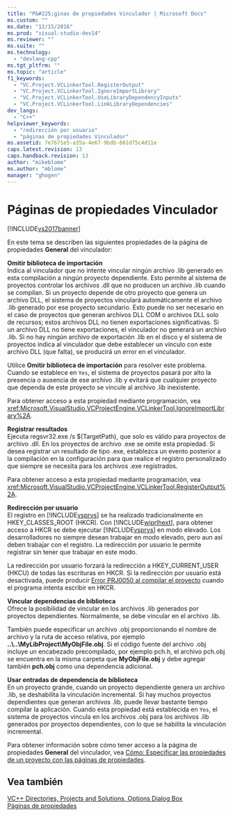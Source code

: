 ```yaml
---
title: "P&#225;ginas de propiedades Vinculador | Microsoft Docs"
ms.custom: ""
ms.date: "12/15/2016"
ms.prod: "visual-studio-dev14"
ms.reviewer: ""
ms.suite: ""
ms.technology: 
  - "devlang-cpp"
ms.tgt_pltfrm: ""
ms.topic: "article"
f1_keywords: 
  - "VC.Project.VCLinkerTool.RegisterOutput"
  - "VC.Project.VCLinkerTool.IgnoreImportLibrary"
  - "VC.Project.VCLinkerTool.UseLibraryDependencyInputs"
  - "VC.Project.VCLinkerTool.LinkLibraryDependencies"
dev_langs: 
  - "C++"
helpviewer_keywords: 
  - "redirección por usuario"
  - "páginas de propiedades Vinculador"
ms.assetid: 7e7671e5-a35a-4e67-9bdb-661d75c4d11e
caps.latest.revision: 13
caps.handback.revision: 13
author: "mikeblome"
ms.author: "mblome"
manager: "ghogen"
---
```

# P&#225;ginas de propiedades Vinculador
[!INCLUDE[vs2017banner](../assembler/inline/includes/vs2017banner.md)]

En este tema se describen las siguientes propiedades de la página de propiedades **General** del vinculador:  
  
 **Omitir biblioteca de importación**  
 Indica al vinculador que no intente vincular ningún archivo .lib generado en esta compilación a ningún proyecto dependiente.  Esto permite al sistema de proyectos controlar los archivos .dll que no producen un archivo .lib cuando se compilan.  Si un proyecto depende de otro proyecto que genera un archivo DLL, el sistema de proyectos vinculará automáticamente el archivo .lib generado por ese proyecto secundario.  Esto puede no ser necesario en el caso de proyectos que generan archivos DLL COM o archivos DLL solo de recursos; estos archivos DLL no tienen exportaciones significativas.  Si un archivo DLL no tiene exportaciones, el vinculador no generará un archivo .lib.  Si no hay ningún archivo de exportación .lib en el disco y el sistema de proyectos indica al vinculador que debe establecer un vínculo con este archivo DLL \(que falta\), se producirá un error en el vinculador.  
  
 Utilice **Omitir biblioteca de importación** para resolver este problema.  Cuando se establece en `Yes`, el sistema de proyectos pasará por alto la presencia o ausencia de ese archivo .lib y evitará que cualquier proyecto que dependa de este proyecto se vincule al archivo .lib inexistente.  
  
 Para obtener acceso a esta propiedad mediante programación, vea <xref:Microsoft.VisualStudio.VCProjectEngine.VCLinkerTool.IgnoreImportLibrary%2A>.  
  
 **Registrar resultados**  
 Ejecuta regsvr32.exe \/s $\(TargetPath\), que solo es válido para proyectos de archivo .dll.  En los proyectos de archivo .exe se omite esta propiedad.  Si desea registrar un resultado de tipo .exe, establezca un evento posterior a la compilación en la configuración para que realice el registro personalizado que siempre se necesita para los archivos .exe registrados.  
  
 Para obtener acceso a esta propiedad mediante programación, vea <xref:Microsoft.VisualStudio.VCProjectEngine.VCLinkerTool.RegisterOutput%2A>.  
  
 **Redirección por usuario**  
 El registro en [!INCLUDE[vsprvs](../assembler/masm/includes/vsprvs_md.md)] se ha realizado tradicionalmente en HKEY\_CLASSES\_ROOT \(HKCR\).  Con [!INCLUDE[wiprlhext](../c-runtime-library/reference/includes/wiprlhext_md.md)], para obtener acceso a HKCR se debe ejecutar [!INCLUDE[vsprvs](../assembler/masm/includes/vsprvs_md.md)] en modo elevado.  Los desarrolladores no siempre desean trabajar en modo elevado, pero aun así deben trabajar con el registro.  La redirección por usuario le permite registrar sin tener que trabajar en este modo.  
  
 La redirección por usuario forzará la redirección a HKEY\_CURRENT\_USER \(HKCU\) de todas las escrituras en HKCR.  Si la redirección por usuario está desactivada, puede producir [Error PRJ0050 al compilar el proyecto](../error-messages/tool-errors/project-build-error-prj0050.md) cuando el programa intenta escribir en HKCR.  
  
 **Vincular dependencias de biblioteca**  
 Ofrece la posibilidad de vincular en los archivos .lib generados por proyectos dependientes.  Normalmente, se debe vincular en el archivo .lib.  
  
 También puede especificar un archivo .obj proporcionando el nombre de archivo y la ruta de acceso relativa, por ejemplo **..\\..\\MyLibProject\\MyObjFile.obj**.  Si el código fuente del archivo .obj incluye un encabezado precompilado, por ejemplo pch.h, el archivo pch.obj se encuentra en la misma carpeta que **MyObjFile.obj** y debe agregar también **pch.obj** como una dependencia adicional.  
  
 **Usar entradas de dependencia de biblioteca**  
 En un proyecto grande, cuando un proyecto dependiente genera un archivo .lib, se deshabilita la vinculación incremental.  Si hay muchos proyectos dependientes que generan archivos .lib, puede llevar bastante tiempo compilar la aplicación.  Cuando esta propiedad está establecida en `Yes`, el sistema de proyectos vincula en los archivos .obj para los archivos .lib generados por proyectos dependientes, con lo que se habilita la vinculación incremental.  
  
 Para obtener información sobre cómo tener acceso a la página de propiedades **General** del vinculador, vea [Cómo: Especificar las propiedades de un proyecto con las páginas de propiedades](../misc/how-to-specify-project-properties-with-property-pages.md).  
  
## Vea también  
 [VC\+\+ Directories, Projects and Solutions, Options Dialog Box](http://msdn.microsoft.com/es-es/e027448b-c811-4c3d-8531-4325ad3f6e02)   
 [Páginas de propiedades](../ide/property-pages-visual-cpp.md)